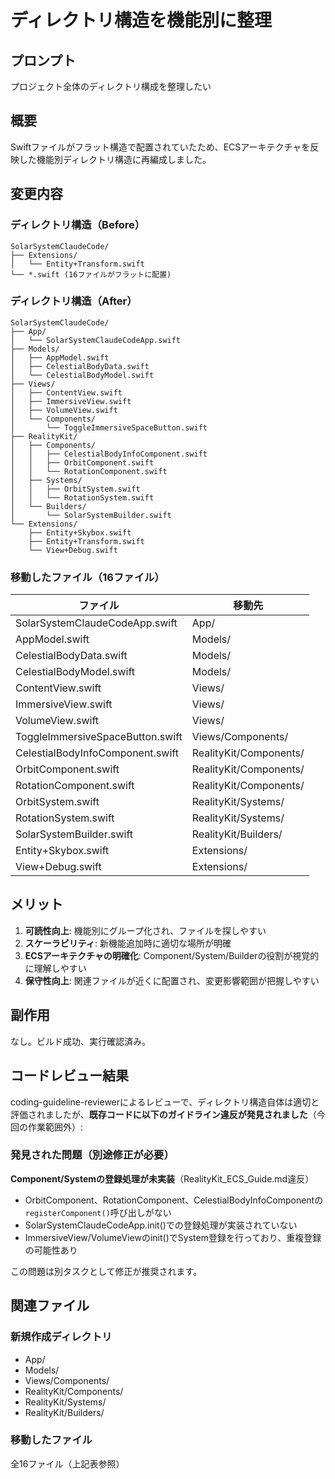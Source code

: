 # ディレクトリ構造を機能別に整理

## プロンプト
プロジェクト全体のディレクトリ構成を整理したい

## 概要
Swiftファイルがフラット構造で配置されていたため、ECSアーキテクチャを反映した機能別ディレクトリ構造に再編成しました。

## 変更内容

### ディレクトリ構造（Before）
```
SolarSystemClaudeCode/
├── Extensions/
│   └── Entity+Transform.swift
└── *.swift (16ファイルがフラットに配置)
```

### ディレクトリ構造（After）
```
SolarSystemClaudeCode/
├── App/
│   └── SolarSystemClaudeCodeApp.swift
├── Models/
│   ├── AppModel.swift
│   ├── CelestialBodyData.swift
│   └── CelestialBodyModel.swift
├── Views/
│   ├── ContentView.swift
│   ├── ImmersiveView.swift
│   ├── VolumeView.swift
│   └── Components/
│       └── ToggleImmersiveSpaceButton.swift
├── RealityKit/
│   ├── Components/
│   │   ├── CelestialBodyInfoComponent.swift
│   │   ├── OrbitComponent.swift
│   │   └── RotationComponent.swift
│   ├── Systems/
│   │   ├── OrbitSystem.swift
│   │   └── RotationSystem.swift
│   └── Builders/
│       └── SolarSystemBuilder.swift
└── Extensions/
    ├── Entity+Skybox.swift
    ├── Entity+Transform.swift
    └── View+Debug.swift
```

### 移動したファイル（16ファイル）

| ファイル | 移動先 |
|---------|--------|
| SolarSystemClaudeCodeApp.swift | App/ |
| AppModel.swift | Models/ |
| CelestialBodyData.swift | Models/ |
| CelestialBodyModel.swift | Models/ |
| ContentView.swift | Views/ |
| ImmersiveView.swift | Views/ |
| VolumeView.swift | Views/ |
| ToggleImmersiveSpaceButton.swift | Views/Components/ |
| CelestialBodyInfoComponent.swift | RealityKit/Components/ |
| OrbitComponent.swift | RealityKit/Components/ |
| RotationComponent.swift | RealityKit/Components/ |
| OrbitSystem.swift | RealityKit/Systems/ |
| RotationSystem.swift | RealityKit/Systems/ |
| SolarSystemBuilder.swift | RealityKit/Builders/ |
| Entity+Skybox.swift | Extensions/ |
| View+Debug.swift | Extensions/ |

## メリット

1. **可読性向上**: 機能別にグループ化され、ファイルを探しやすい
2. **スケーラビリティ**: 新機能追加時に適切な場所が明確
3. **ECSアーキテクチャの明確化**: Component/System/Builderの役割が視覚的に理解しやすい
4. **保守性向上**: 関連ファイルが近くに配置され、変更影響範囲が把握しやすい

## 副作用

なし。ビルド成功、実行確認済み。

## コードレビュー結果

coding-guideline-reviewerによるレビューで、ディレクトリ構造自体は適切と評価されましたが、**既存コードに以下のガイドライン違反が発見されました**（今回の作業範囲外）:

### 発見された問題（別途修正が必要）

**Component/Systemの登録処理が未実装**（RealityKit_ECS_Guide.md違反）
- OrbitComponent、RotationComponent、CelestialBodyInfoComponentの`registerComponent()`呼び出しがない
- SolarSystemClaudeCodeApp.init()での登録処理が実装されていない
- ImmersiveView/VolumeViewのinit()でSystem登録を行っており、重複登録の可能性あり

この問題は別タスクとして修正が推奨されます。

## 関連ファイル

### 新規作成ディレクトリ
- App/
- Models/
- Views/Components/
- RealityKit/Components/
- RealityKit/Systems/
- RealityKit/Builders/

### 移動したファイル
全16ファイル（上記表参照）
